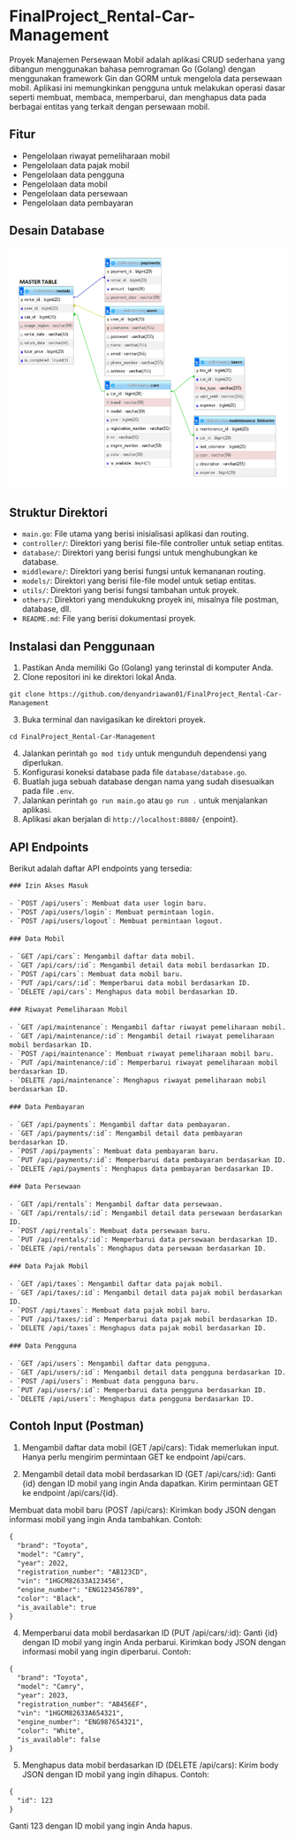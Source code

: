 # FinalProject_Rental-Car-Management

Proyek Manajemen Persewaan Mobil adalah aplikasi CRUD sederhana yang dibangun menggunakan bahasa pemrograman Go (Golang) dengan menggunakan framework Gin dan GORM untuk mengelola data persewaan mobil. Aplikasi ini memungkinkan pengguna untuk melakukan operasi dasar seperti membuat, membaca, memperbarui, dan menghapus data pada berbagai entitas yang terkait dengan persewaan mobil.

## Fitur
- Pengelolaan riwayat pemeliharaan mobil
- Pengelolaan data pajak mobil
- Pengelolaan data pengguna
- Pengelolaan data mobil
- Pengelolaan data persewaan
- Pengelolaan data pembayaran

## Desain Database

<img src="others/Rent-Car-Database.png">

## Struktur Direktori

- `main.go`: File utama yang berisi inisialisasi aplikasi dan routing.
- `controller/`: Direktori yang berisi file-file controller untuk setiap entitas.
- `database/`: Direktori yang berisi fungsi untuk menghubungkan ke database.
- `middleware/`: Direktori yang berisi fungsi untuk kemananan routing.
- `models/`: Direktori yang berisi file-file model untuk setiap entitas.
- `utils/`: Direktori yang berisi fungsi tambahan untuk proyek.
- `others/`: Direktori yang mendukukng proyek ini, misalnya file postman, database, dll.
- `README.md`: File yang berisi dokumentasi proyek.

## Instalasi dan Penggunaan

1. Pastikan Anda memiliki Go (Golang) yang terinstal di komputer Anda.
2. Clone repositori ini ke direktori lokal Anda.
```
git clone https://github.com/denyandriawan01/FinalProject_Rental-Car-Management
```
3. Buka terminal dan navigasikan ke direktori proyek.
```
cd FinalProject_Rental-Car-Management
```
4. Jalankan perintah `go mod tidy` untuk mengunduh dependensi yang diperlukan.
5. Konfigurasi koneksi database pada file `database/database.go`.
6. Buatlah juga sebuah database dengan nama yang sudah disesuaikan pada file `.env`.
7. Jalankan perintah `go run main.go` atau `go run .` untuk menjalankan aplikasi.
8. Aplikasi akan berjalan di `http://localhost:8080/` {enpoint}.

## API Endpoints
Berikut adalah daftar API endpoints yang tersedia:

```plaintext
### Izin Akses Masuk

- `POST /api/users`: Membuat data user login baru.
- `POST /api/users/login`: Membuat permintaan login.
- `POST /api/users/logout`: Membuat permintaan logout.

### Data Mobil

- `GET /api/cars`: Mengambil daftar data mobil.
- `GET /api/cars/:id`: Mengambil detail data mobil berdasarkan ID.
- `POST /api/cars`: Membuat data mobil baru.
- `PUT /api/cars/:id`: Memperbarui data mobil berdasarkan ID.
- `DELETE /api/cars`: Menghapus data mobil berdasarkan ID.

### Riwayat Pemeliharaan Mobil

- `GET /api/maintenance`: Mengambil daftar riwayat pemeliharaan mobil.
- `GET /api/maintenance/:id`: Mengambil detail riwayat pemeliharaan mobil berdasarkan ID.
- `POST /api/maintenance`: Membuat riwayat pemeliharaan mobil baru.
- `PUT /api/maintenance/:id`: Memperbarui riwayat pemeliharaan mobil berdasarkan ID.
- `DELETE /api/maintenance`: Menghapus riwayat pemeliharaan mobil berdasarkan ID.

### Data Pembayaran

- `GET /api/payments`: Mengambil daftar data pembayaran.
- `GET /api/payments/:id`: Mengambil detail data pembayaran berdasarkan ID.
- `POST /api/payments`: Membuat data pembayaran baru.
- `PUT /api/payments/:id`: Memperbarui data pembayaran berdasarkan ID.
- `DELETE /api/payments`: Menghapus data pembayaran berdasarkan ID.

### Data Persewaan

- `GET /api/rentals`: Mengambil daftar data persewaan.
- `GET /api/rentals/:id`: Mengambil detail data persewaan berdasarkan ID.
- `POST /api/rentals`: Membuat data persewaan baru.
- `PUT /api/rentals/:id`: Memperbarui data persewaan berdasarkan ID.
- `DELETE /api/rentals`: Menghapus data persewaan berdasarkan ID.

### Data Pajak Mobil

- `GET /api/taxes`: Mengambil daftar data pajak mobil.
- `GET /api/taxes/:id`: Mengambil detail data pajak mobil berdasarkan ID.
- `POST /api/taxes`: Membuat data pajak mobil baru.
- `PUT /api/taxes/:id`: Memperbarui data pajak mobil berdasarkan ID.
- `DELETE /api/taxes`: Menghapus data pajak mobil berdasarkan ID.

### Data Pengguna

- `GET /api/users`: Mengambil daftar data pengguna.
- `GET /api/users/:id`: Mengambil detail data pengguna berdasarkan ID.
- `POST /api/users`: Membuat data pengguna baru.
- `PUT /api/users/:id`: Memperbarui data pengguna berdasarkan ID.
- `DELETE /api/users`: Menghapus data pengguna berdasarkan ID.

```

## Contoh Input (Postman)

1. Mengambil daftar data mobil (GET /api/cars):
Tidak memerlukan input. Hanya perlu mengirim permintaan GET ke endpoint /api/cars.

2. Mengambil detail data mobil berdasarkan ID (GET /api/cars/:id):
Ganti {id} dengan ID mobil yang ingin Anda dapatkan. Kirim permintaan GET ke endpoint /api/cars/{id}.

Membuat data mobil baru (POST /api/cars):
Kirimkan body JSON dengan informasi mobil yang ingin Anda tambahkan. Contoh:

```plaintext
{
  "brand": "Toyota",
  "model": "Camry",
  "year": 2022,
  "registration_number": "AB123CD",
  "vin": "1HGCM82633A123456",
  "engine_number": "ENG123456789",
  "color": "Black",
  "is_available": true
}
```

4. Memperbarui data mobil berdasarkan ID (PUT /api/cars/:id):
Ganti {id} dengan ID mobil yang ingin Anda perbarui. Kirimkan body JSON dengan informasi mobil yang ingin diperbarui. Contoh:
```plaintext
{
  "brand": "Toyota",
  "model": "Camry",
  "year": 2023,
  "registration_number": "AB456EF",
  "vin": "1HGCM82633A654321",
  "engine_number": "ENG987654321",
  "color": "White",
  "is_available": false
}
```

5. Menghapus data mobil berdasarkan ID (DELETE /api/cars):
Kirim body JSON dengan ID mobil yang ingin dihapus. Contoh:
```plaintext
{
  "id": 123
}
```
Ganti 123 dengan ID mobil yang ingin Anda hapus.
